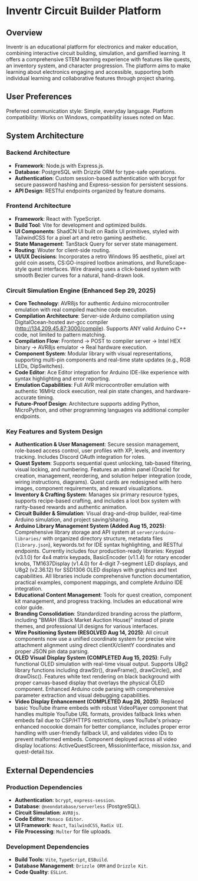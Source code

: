 # Inventr Circuit Builder Platform

## Overview
Inventr is an educational platform for electronics and maker education, combining interactive circuit building, simulation, and gamified learning. It offers a comprehensive STEM learning experience with features like quests, an inventory system, and character progression. The platform aims to make learning about electronics engaging and accessible, supporting both individual learning and collaborative features through project sharing.

## User Preferences
Preferred communication style: Simple, everyday language.
Platform compatibility: Works on Windows, compatibility issues noted on Mac.

## System Architecture
### Backend Architecture
- **Framework**: Node.js with Express.js.
- **Database**: PostgreSQL with Drizzle ORM for type-safe operations.
- **Authentication**: Custom session-based authentication with bcrypt for secure password hashing and Express-session for persistent sessions.
- **API Design**: RESTful endpoints organized by feature domains.

### Frontend Architecture
- **Framework**: React with TypeScript.
- **Build Tool**: Vite for development and optimized builds.
- **UI Components**: ShadCN UI built on Radix UI primitives, styled with TailwindCSS for a pixel art and retro gaming aesthetic.
- **State Management**: TanStack Query for server state management.
- **Routing**: Wouter for client-side routing.
- **UI/UX Decisions**: Incorporates a retro Windows 95 aesthetic, pixel art gold coin assets, CS:GO-inspired lootbox animations, and RuneScape-style quest interfaces. Wire drawing uses a click-based system with smooth Bezier curves for a natural, hand-drawn look.

### Circuit Simulation Engine (Enhanced Sep 29, 2025)
- **Core Technology**: AVR8js for authentic Arduino microcontroller emulation with real compiled machine code execution.
- **Compilation Architecture**: Server-side Arduino compilation using DigitalOcean-hosted avr-gcc compiler (http://134.209.45.87:3000/compile). Supports ANY valid Arduino C++ code, not limited to pattern matching.
- **Compilation Flow**: Frontend → POST to compiler server → Intel HEX binary → AVR8js emulator → Real hardware execution.
- **Component System**: Modular library with visual representations, supporting multi-pin components and real-time state updates (e.g., RGB LEDs, DipSwitches).
- **Code Editor**: Ace Editor integration for Arduino IDE-like experience with syntax highlighting and error reporting.
- **Emulation Capabilities**: Full AVR microcontroller emulation with authentic 16MHz clock execution, real pin state changes, and hardware-accurate timing.
- **Future-Proof Design**: Architecture supports adding Python, MicroPython, and other programming languages via additional compiler endpoints.

### Key Features and System Design
- **Authentication & User Management**: Secure session management, role-based access control, user profiles with XP, levels, and inventory tracking. Includes Discord OAuth integration for roles.
- **Quest System**: Supports sequential quest unlocking, tab-based filtering, visual locking, and numbering. Features an admin panel (Oracle) for creation, management, reordering, and solution helper integration (code, wiring instructions, diagrams). Quest cards are redesigned with hero images, component requirements, and reward visualizations.
- **Inventory & Crafting System**: Manages six primary resource types, supports recipe-based crafting, and includes a loot box system with rarity-based rewards and authentic animation.
- **Circuit Builder & Simulation**: Visual drag-and-drop builder, real-time Arduino simulation, and project saving/sharing.
- **Arduino Library Management System (Added Aug 15, 2025)**: Comprehensive library storage and API system at `server/arduino-libraries/` with organized directory structure, metadata files (`library.json`), keywords.txt for IDE syntax highlighting, and RESTful endpoints. Currently includes four production-ready libraries: Keypad (v3.1.0) for 4x4 matrix keypads, BasicEncoder (v1.1.4) for rotary encoder knobs, TM1637Display (v1.4.0) for 4-digit 7-segment LED displays, and U8g2 (v2.36.12) for SSD1306 OLED displays with graphics and text capabilities. All libraries include comprehensive function documentation, practical examples, component mappings, and complete Arduino IDE integration.
- **Educational Content Management**: Tools for quest creation, component kit management, and progress tracking. Includes an educational wire color guide.
- **Branding Consolidation**: Standardized branding across the platform, including "BMAH (Black Market Auction House)" instead of pirate themes, and professional UI designs for various interfaces.
- **Wire Positioning System (RESOLVED Aug 14, 2025)**: All circuit components now use a unified coordinate system for precise wire attachment alignment using direct clientX/clientY coordinates and proper JSON pin data parsing.
- **OLED Visual Display System (COMPLETED Aug 15, 2025)**: Fully functional OLED simulation with real-time visual output. Supports U8g2 library functions including drawStr(), drawFrame(), drawCircle(), and drawDisc(). Features white text rendering on black background with proper canvas-based display that overlays the physical OLED component. Enhanced Arduino code parsing with comprehensive parameter extraction and visual debugging capabilities.
- **Video Display Enhancement (COMPLETED Aug 26, 2025)**: Replaced basic YouTube iframe embeds with robust VideoPlayer component that handles multiple YouTube URL formats, provides fallback links when embeds fail due to CSP/HTTPS restrictions, uses YouTube's privacy-enhanced nocookie domain for better compliance, includes proper error handling with user-friendly fallback UI, and validates video IDs to prevent malformed embeds. Component deployed across all video display locations: ActiveQuestScreen, MissionInterface, mission.tsx, and quest-detail.tsx.

## External Dependencies
### Production Dependencies
- **Authentication**: `bcrypt`, `express-session`.
- **Database**: `@neondatabase/serverless` (PostgreSQL).
- **Circuit Simulation**: `AVR8js`.
- **Code Editor**: `Monaco Editor`.
- **UI Framework**: `React`, `TailwindCSS`, `Radix UI`.
- **File Processing**: `Multer` for file uploads.

### Development Dependencies
- **Build Tools**: `Vite`, `TypeScript`, `ESBuild`.
- **Database Management**: `Drizzle ORM` and `Drizzle Kit`.
- **Code Quality**: `ESLint`.